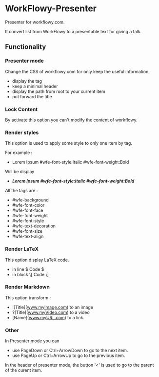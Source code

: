 # WorkFlowy-Presenter

Presenter for workflowy.com.

It convert list from WorkFlowy to a presentable text for giving a talk.

## Functionality

### Presenter mode

Change the CSS of workflowy.com for only keep the useful information.

- display the tag
- keep a minimal header
- display the path from root to your current item
- put forward the title

### Lock Content

By activate this option you can't modify the content of workflowy.

### Render styles

This option is used to apply some style to only one item by tag.

For example :

- Lorem Ipsum #wfe-font-style:Italic #wfe-font-weight:Bold

Will be display  

- **_Lorem Ipsum #wfe-font-style:Italic #wfe-font-weight:Bold_**

All the tags are :
- #wfe-background
- #wfe-font-color
- #wfe-font-face
- #wfe-font-weight
- #wfe-font-style
- #wfe-text-decoration
- #wfe-font-size
- #wfe-text-align

### Render LaTeX

This option display LaTeX code.
- in line $ Code $
- in block \\[ Code \\]

### Render Markdown

This option transform :
- !\[Title](www.myImage.com) to an image
- ?\[Title](www.myVideo.com) to a video
- \[Name](www.myURL.com) to a link.

### Other

In Presenter mode you can
- use PageDown or Ctrl+ArrowDown to go to the next item.
- use PageUp or Ctrl+ArrowUp to go to the previous item.

In the header of presenter mode, the button '<' is used to go to the parent of the curent item.
